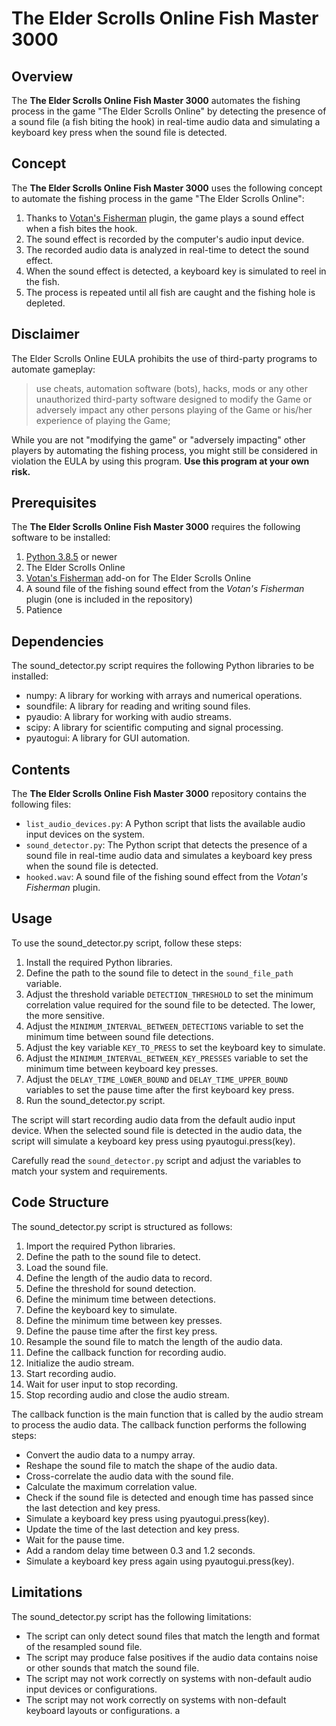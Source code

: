 # The Elder Scrolls Online Fish Master 3000

## Overview

The **The Elder Scrolls Online Fish Master 3000** automates the fishing process in the game "The Elder Scrolls Online" by detecting the presence of a sound file (a fish biting the hook) in real-time audio data and simulating a keyboard key press when the sound file is detected.

## Concept

The **The Elder Scrolls Online Fish Master 3000** uses the following concept to automate the fishing process in the game "The Elder Scrolls Online":

1. Thanks to [Votan's Fisherman](https://www.esoui.com/downloads/info918-VotansFisherman.html) plugin, the game plays a sound effect when a fish bites the hook.
2. The sound effect is recorded by the computer's audio input device.
3. The recorded audio data is analyzed in real-time to detect the sound effect.
4. When the sound effect is detected, a keyboard key is simulated to reel in the fish.
5. The process is repeated until all fish are caught and the fishing hole is depleted.

## Disclaimer

The Elder Scrolls Online EULA prohibits the use of third-party programs to automate gameplay:
> use cheats, automation software (bots), hacks, mods or any other unauthorized third-party software designed to modify the Game or adversely impact any other persons playing of the Game or his/her experience of playing the Game;

While you are not "modifying the game" or "adversely impacting" other players by automating the fishing process, you might still be considered in violation the EULA by using this program. **Use this program at your own risk.**

## Prerequisites

The **The Elder Scrolls Online Fish Master 3000** requires the following software to be installed:

1. [Python 3.8.5](https://www.python.org/downloads/release/python-385/) or newer
2. The Elder Scrolls Online
3. [Votan's Fisherman](https://www.esoui.com/downloads/info918-VotansFisherman.html) add-on for The Elder Scrolls Online
4. A sound file of the fishing sound effect from the _Votan's Fisherman_ plugin (one is included in the repository)
5. Patience

## Dependencies

The sound_detector.py script requires the following Python libraries to be installed:

- numpy: A library for working with arrays and numerical operations.
- soundfile: A library for reading and writing sound files.
- pyaudio: A library for working with audio streams.
- scipy: A library for scientific computing and signal processing.
- pyautogui: A library for GUI automation.

## Contents

The **The Elder Scrolls Online Fish Master 3000** repository contains the following files:

- `list_audio_devices.py`: A Python script that lists the available audio input devices on the system.
- `sound_detector.py`: The Python script that detects the presence of a sound file in real-time audio data and simulates a keyboard key press when the sound file is detected.
- `hooked.wav`: A sound file of the fishing sound effect from the _Votan's Fisherman_ plugin.

## Usage

To use the sound_detector.py script, follow these steps:

1. Install the required Python libraries.
2. Define the path to the sound file to detect in the `sound_file_path` variable.
3. Adjust the threshold variable `DETECTION_THRESHOLD` to set the minimum correlation value required for the sound file to be detected. The lower, the more sensitive.
4. Adjust the `MINIMUM_INTERVAL_BETWEEN_DETECTIONS` variable to set the minimum time between sound file detections.
5. Adjust the key variable `KEY_TO_PRESS` to set the keyboard key to simulate.
6. Adjust the `MINIMUM_INTERVAL_BETWEEN_KEY_PRESSES` variable to set the minimum time between keyboard key presses.
7. Adjust the `DELAY_TIME_LOWER_BOUND` and `DELAY_TIME_UPPER_BOUND` variables to set the pause time after the first keyboard key press.
8. Run the sound_detector.py script.

The script will start recording audio data from the default audio input device. When the selected sound file is detected in the audio data, the script will simulate a keyboard key press using pyautogui.press(key).

Carefully read the `sound_detector.py` script and adjust the variables to match your system and requirements.

## Code Structure

The sound_detector.py script is structured as follows:

1. Import the required Python libraries.
2. Define the path to the sound file to detect.
3. Load the sound file.
4. Define the length of the audio data to record.
5. Define the threshold for sound detection.
6. Define the minimum time between detections.
7. Define the keyboard key to simulate.
8. Define the minimum time between key presses.
9. Define the pause time after the first key press.
10. Resample the sound file to match the length of the audio data.
11. Define the callback function for recording audio.
12. Initialize the audio stream.
13. Start recording audio.
14. Wait for user input to stop recording.
15. Stop recording audio and close the audio stream.

The callback function is the main function that is called by the audio stream to process the audio data. The callback function performs the following steps:

- Convert the audio data to a numpy array.
- Reshape the sound file to match the shape of the audio data.
- Cross-correlate the audio data with the sound file.
- Calculate the maximum correlation value.
- Check if the sound file is detected and enough time has passed since the last detection and key press.
- Simulate a keyboard key press using pyautogui.press(key).
- Update the time of the last detection and key press.
- Wait for the pause time.
- Add a random delay time between 0.3 and 1.2 seconds.
- Simulate a keyboard key press again using pyautogui.press(key).

## Limitations

The sound_detector.py script has the following limitations:

- The script can only detect sound files that match the length and format of the resampled sound file.
- The script may produce false positives if the audio data contains noise or other sounds that match the sound file.
- The script may not work correctly on systems with non-default audio input devices or configurations.
- The script may not work correctly on systems with non-default keyboard layouts or configurations.
a